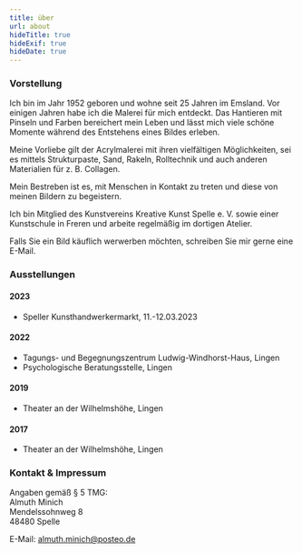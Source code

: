 ```yaml
---
title: über
url: about
hideTitle: true
hideExif: true
hideDate: true
---
```


### Vorstellung
Ich bin im Jahr 1952 geboren und wohne seit 25 Jahren im Emsland. Vor einigen Jahren habe ich die Malerei für mich entdeckt. Das Hantieren mit Pinseln und Farben bereichert mein Leben und lässt mich viele schöne Momente während des Entstehens eines Bildes erleben. 

Meine Vorliebe gilt der Acrylmalerei mit ihren vielfältigen Möglichkeiten, sei es mittels Strukturpaste, Sand, Rakeln, Rolltechnik und auch anderen Materialien für z. B. Collagen. 

Mein Bestreben ist es, mit Menschen in Kontakt zu treten und diese von meinen Bildern zu begeistern. 

Ich bin Mitglied des Kunstvereins Kreative Kunst Spelle e. V. sowie einer Kunstschule in Freren und arbeite regelmäßig im dortigen Atelier.

Falls Sie ein Bild käuflich werwerben möchten, schreiben Sie mir gerne eine E-Mail.

### Ausstellungen

#### 2023
- Speller Kunsthandwerkermarkt, 11.-12.03.2023

#### 2022 
- Tagungs- und Begegnungszentrum Ludwig-Windhorst-Haus, Lingen  
- Psychologische Beratungsstelle, Lingen  

#### 2019 
- Theater an der Wilhelmshöhe, Lingen  

#### 2017 
- Theater an der Wilhelmshöhe, Lingen  



### Kontakt & Impressum

Angaben gemäß § 5 TMG:  
Almuth Minich  
Mendelssohnweg 8   
48480 Spelle  
  
E-Mail: almuth.minich@posteo.de
